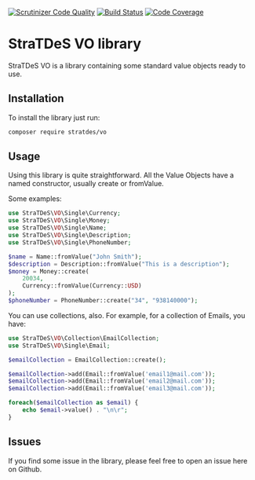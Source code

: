 [![Scrutinizer Code Quality](https://scrutinizer-ci.com/g/stratdes/vo/badges/quality-score.png?b=1.1.0)](https://scrutinizer-ci.com/g/stratdes/vo/?branch=1.1.0)
[![Build Status](https://scrutinizer-ci.com/g/stratdes/vo/badges/build.png?b=1.1.0)](https://scrutinizer-ci.com/g/stratdes/vo/build-status/1.1.0)
[![Code Coverage](https://scrutinizer-ci.com/g/stratdes/vo/badges/coverage.png?b=1.1.0)](https://scrutinizer-ci.com/g/stratdes/vo/?branch=1.1.0)

# StraTDeS VO library

StraTDeS VO is a library containing some standard value objects ready to use.

## Installation

To install the library just run:

```bash
composer require stratdes/vo
```

## Usage

Using this library is quite straightforward. All the Value Objects have a named constructor, usually create or fromValue.

Some examples:

```php
use StraTDeS\VO\Single\Currency;
use StraTDeS\VO\Single\Money;
use StraTDeS\VO\Single\Name;
use StraTDeS\VO\Single\Description;
use StraTDeS\VO\Single\PhoneNumber;

$name = Name::fromValue("John Smith");
$description = Description::fromValue("This is a description");
$money = Money::create(
    20034,
    Currency::fromValue(Currency::USD)
);
$phoneNumber = PhoneNumber::create("34", "938140000");
```

You can use collections, also. For example, for a collection of Emails, you have:

```php
use StraTDeS\VO\Collection\EmailCollection;
use StraTDeS\VO\Single\Email;

$emailCollection = EmailCollection::create();

$emailCollection->add(Email::fromValue('email1@mail.com'));
$emailCollection->add(Email::fromValue('email2@mail.com'));
$emailCollection->add(Email::fromValue('email3@mail.com'));

foreach($emailCollection as $email) {
    echo $email->value() . "\n\r";
}
```

## Issues

If you find some issue in the library, please feel free to open an issue here on Github.
